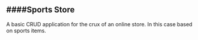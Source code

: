 ####Sports Store   
---
A basic CRUD application for the crux of an online store. In this case based on sports items.